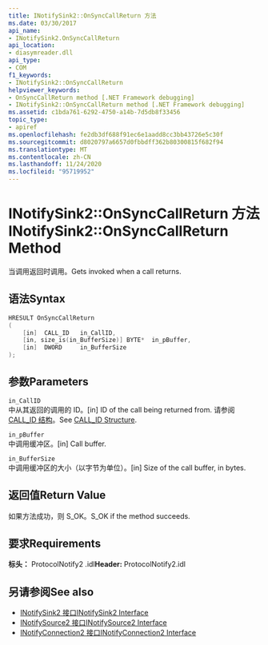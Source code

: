 ```yaml
---
title: INotifySink2::OnSyncCallReturn 方法
ms.date: 03/30/2017
api_name:
- INotifySink2.OnSyncCallReturn
api_location:
- diasymreader.dll
api_type:
- COM
f1_keywords:
- INotifySink2::OnSyncCallReturn
helpviewer_keywords:
- OnSyncCallReturn method [.NET Framework debugging]
- INotifySink2::OnSyncCallReturn method [.NET Framework debugging]
ms.assetid: c1bda761-6292-4750-a14b-7d5db8f33456
topic_type:
- apiref
ms.openlocfilehash: fe2db3df688f91ec6e1aadd8cc3bb43726e5c30f
ms.sourcegitcommit: d8020797a6657d0fbbdff362b80300815f682f94
ms.translationtype: MT
ms.contentlocale: zh-CN
ms.lasthandoff: 11/24/2020
ms.locfileid: "95719952"
---
```

# <a name="inotifysink2onsynccallreturn-method"></a><span data-ttu-id="a186b-102">INotifySink2::OnSyncCallReturn 方法</span><span class="sxs-lookup"><span data-stu-id="a186b-102">INotifySink2::OnSyncCallReturn Method</span></span>

<span data-ttu-id="a186b-103">当调用返回时调用。</span><span class="sxs-lookup"><span data-stu-id="a186b-103">Gets invoked when a call returns.</span></span>  
  
## <a name="syntax"></a><span data-ttu-id="a186b-104">语法</span><span class="sxs-lookup"><span data-stu-id="a186b-104">Syntax</span></span>  
  
```cpp  
HRESULT OnSyncCallReturn  
(  
    [in]  CALL_ID   in_CallID,  
    [in, size_is(in_BufferSize)] BYTE*  in_pBuffer,  
    [in]  DWORD     in_BufferSize  
);  
```  
  
## <a name="parameters"></a><span data-ttu-id="a186b-105">参数</span><span class="sxs-lookup"><span data-stu-id="a186b-105">Parameters</span></span>  

 `in_CallID`  
 <span data-ttu-id="a186b-106">中从其返回的调用的 ID。</span><span class="sxs-lookup"><span data-stu-id="a186b-106">[in] ID of the call being returned from.</span></span> <span data-ttu-id="a186b-107">请参阅 [CALL_ID 结构](call-id-structure.md)。</span><span class="sxs-lookup"><span data-stu-id="a186b-107">See [CALL_ID Structure](call-id-structure.md).</span></span>  
  
 `in_pBuffer`  
 <span data-ttu-id="a186b-108">中调用缓冲区。</span><span class="sxs-lookup"><span data-stu-id="a186b-108">[in] Call buffer.</span></span>  
  
 `in_BufferSize`  
 <span data-ttu-id="a186b-109">中调用缓冲区的大小（以字节为单位）。</span><span class="sxs-lookup"><span data-stu-id="a186b-109">[in] Size of the call buffer, in bytes.</span></span>  
  
## <a name="return-value"></a><span data-ttu-id="a186b-110">返回值</span><span class="sxs-lookup"><span data-stu-id="a186b-110">Return Value</span></span>  

 <span data-ttu-id="a186b-111">如果方法成功，则 S_OK。</span><span class="sxs-lookup"><span data-stu-id="a186b-111">S_OK if the method succeeds.</span></span>  
  
## <a name="requirements"></a><span data-ttu-id="a186b-112">要求</span><span class="sxs-lookup"><span data-stu-id="a186b-112">Requirements</span></span>  

 <span data-ttu-id="a186b-113">**标头：** ProtocolNotify2 .idl</span><span class="sxs-lookup"><span data-stu-id="a186b-113">**Header:** ProtocolNotify2.idl</span></span>  
  
## <a name="see-also"></a><span data-ttu-id="a186b-114">另请参阅</span><span class="sxs-lookup"><span data-stu-id="a186b-114">See also</span></span>

- [<span data-ttu-id="a186b-115">INotifySink2 接口</span><span class="sxs-lookup"><span data-stu-id="a186b-115">INotifySink2 Interface</span></span>](inotifysink2-interface.md)
- [<span data-ttu-id="a186b-116">INotifySource2 接口</span><span class="sxs-lookup"><span data-stu-id="a186b-116">INotifySource2 Interface</span></span>](inotifysource2-interface.md)
- [<span data-ttu-id="a186b-117">INotifyConnection2 接口</span><span class="sxs-lookup"><span data-stu-id="a186b-117">INotifyConnection2 Interface</span></span>](inotifyconnection2-interface.md)
